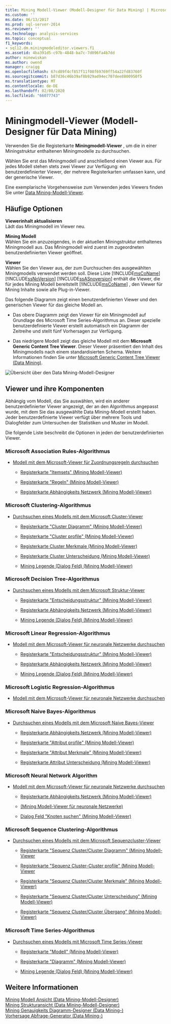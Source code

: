```yaml
---
title: Mining Modell-Viewer (Modell-Designer für Data Mining) | Microsoft-Dokumentation
ms.custom: ''
ms.date: 06/13/2017
ms.prod: sql-server-2014
ms.reviewer: ''
ms.technology: analysis-services
ms.topic: conceptual
f1_keywords:
- sql12.dm.miningmodeleditor.viewers.f1
ms.assetid: 4ba391d5-c97b-4848-ba7c-7d096fa4b7dd
author: minewiskan
ms.author: owend
manager: craigg
ms.openlocfilehash: 67cd89f4cf857f11f08f69769ff54a22fd83760f
ms.sourcegitcommit: b87d36c46b39af8b929ad94ec707dee8800950f5
ms.translationtype: MT
ms.contentlocale: de-DE
ms.lasthandoff: 02/08/2020
ms.locfileid: "66077743"
---
```

# <a name="mining-model-viewers-data-mining-model-designer"></a>Miningmodell-Viewer (Modell-Designer für Data Mining)
  Verwenden Sie die Registerkarte **Miningmodell-Viewer** , um die in einer Miningstruktur enthaltenen Miningmodelle zu durchsuchen.  
  
 Wählen Sie erst das Miningmodell und anschließend einen Viewer aus. Für jedes Modell stehen stets zwei Viewer zur Verfügung: ein benutzerdefinierter Viewer, der mehrere Registerkarten umfassen kann, und der generische Viewer.  
  
 Eine exemplarische Vorgehensweise zum Verwenden jedes Viewers finden Sie unter [Data Mining-Modell-Viewer](data-mining/data-mining-model-viewers.md).  
  
## <a name="common-options"></a>Häufige Optionen  
 **Viewerinhalt aktualisieren**  
 Lädt das Miningmodell im Viewer neu.  
  
 **Mining Modell**  
 Wählen Sie ein anzuzeigendes, in der aktuellen Miningstruktur enthaltenes Miningmodell aus. Das Miningmodell wird zuerst im zugeordneten benutzerdefinierten Viewer geöffnet.  
  
 **Viewer**  
 Wählen Sie den Viewer aus, der zum Durchsuchen des ausgewählten Miningmodells verwendet werden soll. Diese Liste [!INCLUDE[msCoName](../includes/msconame-md.md)] [!INCLUDE[ssNoVersion](../includes/ssnoversion-md.md)] [!INCLUDE[ssASnoversion](../includes/ssasnoversion-md.md)] enthält die Viewer, die für jedes Mining Modell bereitstellt [!INCLUDE[msCoName](../includes/msconame-md.md)] , den Viewer für Mining Inhalte sowie alle Plug-in-Viewer.  
  
 Das folgende Diagramm zeigt einen benutzerdefinierten Viewer und den generischen Viewer für das gleiche Modell an.  
  
-   Das obere Diagramm zeigt den Viewer für ein Miningmodell auf Grundlage des Microsoft Time Series-Algorithmus an. Dieser spezielle benutzerdefinierte Viewer erstellt automatisch ein Diagramm der Zeitreihe und stellt fünf Vorhersagen zur Verfügung.  
  
-   Das niedrigere Modell zeigt das gleiche Modell mit dem **Microsoft Generic Content Tree Viewer**. Dieser Viewer präsentiert den Inhalt des Miningmodells nach einem standardisierten Schema. Weitere Informationen finden Sie unter [Microsoft Generic Content Tree Viewer &#40;Data Mining&#41;](microsoft-generic-content-tree-viewer-data-mining.md).  
  
 ![Übersicht über den Data Mining-Modell-Designer](media/generic-mining-model-tab1.gif "Übersicht über den Data Mining-Modell-Designer")  
  
## <a name="viewers-and-their-components"></a>Viewer und ihre Komponenten  
 Abhängig vom Modell, das Sie auswählen, wird ein anderer benutzerdefinierter Viewer angezeigt, der an den Algorithmus angepasst wurde, mit dem Sie das ausgewählte Data Mining-Modell erstellt haben. Jeder benutzerdefinierte Viewer verfügt über mehrere Tools und Dialogfelder zum Untersuchen der Statistiken und Muster im Modell.  
  
 Die folgende Liste beschreibt die Optionen in jeden der benutzerdefinierten Viewer.  
  
### <a name="microsoft-association-rules-algorithm"></a>Microsoft Association Rules-Algorithmus  
  
-   [Modell mit dem Microsoft-Viewer für Zuordnungsregeln durchsuchen](data-mining/browse-a-model-using-the-microsoft-association-rules-viewer.md)  
  
    -   [Registerkarte "Itemsets" &#40;Mining Modell-Viewer&#41;](itemsets-tab-mining-model-viewer.md)  
  
    -   [Registerkarte "Regeln" &#40;Mining Modell-Viewer&#41;](rules-tab-mining-model-viewer.md)  
  
    -   [Registerkarte Abhängigkeits Netzwerk &#40;Mining Modell-Viewer&#41;](dependency-network-tab-mining-model-viewer.md)  
  
### <a name="microsoft-clustering-algorithm"></a>Microsoft Clustering-Algorithmus  
  
-   [Durchsuchen eines Modells mit dem Microsoft Cluster-Viewer](data-mining/browse-a-model-using-the-microsoft-cluster-viewer.md)  
  
    -   [Registerkarte "Cluster Diagramm" &#40;Mining Modell-Viewer&#41;](cluster-diagram-tab-mining-model-viewer.md)  
  
    -   [Registerkarte "Cluster profile" &#40;Mining Modell-Viewer&#41;](cluster-profiles-tab-mining-model-viewer.md)  
  
    -   [Registerkarte Cluster Merkmale &#40;Mining Modell-Viewer&#41;](cluster-characteristics-tab-mining-model-viewer.md)  
  
    -   [Registerkarte Cluster Unterscheidung &#40;Mining Modell-Viewer&#41;](cluster-discrimination-tab-mining-model-viewer.md)  
  
    -   [Mining Legende (Dialog Feld) &#40;Mining Modell-Viewer&#41;](mining-legend-dialog-box-mining-model-viewer.md)  
  
### <a name="microsoft-decision-tree-algorithm"></a>Microsoft Decision Tree-Algorithmus  
  
-   [Durchsuchen eines Modells mit dem Microsoft Struktur-Viewer](data-mining/browse-a-model-using-the-microsoft-tree-viewer.md)  
  
    -   [Registerkarte "Entscheidungsstruktur" &#40;Mining Modell-Viewer&#41;](decision-tree-tab-mining-model-viewer.md)  
  
    -   [Registerkarte Abhängigkeits Netzwerk &#40;Mining Modell-Viewer&#41;](dependency-network-tab-mining-model-viewer.md)  
  
    -   [Mining Legende (Dialog Feld) &#40;Mining Modell-Viewer&#41;](mining-legend-dialog-box-mining-model-viewer.md)  
  
### <a name="microsoft-linear-regression-algorithm"></a>Microsoft Linear Regression-Algorithmus  
  
-   [Modell mit dem Microsoft-Viewer für neuronale Netzwerke durchsuchen](data-mining/browse-a-model-using-the-microsoft-neural-network-viewer.md)  
  
    -   [Registerkarte "Entscheidungsstruktur" &#40;Mining Modell-Viewer&#41;](decision-tree-tab-mining-model-viewer.md)  
  
    -   [Registerkarte Abhängigkeits Netzwerk &#40;Mining Modell-Viewer&#41;](dependency-network-tab-mining-model-viewer.md)  
  
    -   [Mining Legende (Dialog Feld) &#40;Mining Modell-Viewer&#41;](mining-legend-dialog-box-mining-model-viewer.md)  
  
### <a name="microsoft-logistic-regression-algorithm"></a>Microsoft Logistic Regression-Algorithmus  
  
-   [Modell mit dem Microsoft-Viewer für neuronale Netzwerke durchsuchen](data-mining/browse-a-model-using-the-microsoft-neural-network-viewer.md)  
  
### <a name="microsoft-nave-bayes-algorithm"></a>Microsoft Naive Bayes-Algorithmus  
  
-   [Durchsuchen eines Modells mit dem Microsoft Naive Bayes-Viewer](data-mining/browse-a-model-using-the-microsoft-naive-bayes-viewer.md)  
  
    -   [Registerkarte Abhängigkeits Netzwerk &#40;Mining Modell-Viewer&#41;](dependency-network-tab-mining-model-viewer.md)  
  
    -   [Registerkarte "Attribut profile" &#40;Mining Modell-Viewer&#41;](attribute-profiles-tab-mining-model-viewer.md)  
  
    -   [Registerkarte "Attribut Merkmale" &#40;Mining Modell-Viewer&#41;](attribute-characteristics-tab-mining-model-viewer.md)  
  
    -   [Registerkarte Attribut Unterscheidung &#40;Mining Modell-Viewer&#41;](attribute-discrimination-tab-mining-model-viewer.md)  
  
### <a name="microsoft-neural-network-algorithm"></a>Microsoft Neural Network Algorithm  
  
-   [Modell mit dem Microsoft-Viewer für neuronale Netzwerke durchsuchen](data-mining/browse-a-model-using-the-microsoft-neural-network-viewer.md)  
  
    -   [Registerkarte Abhängigkeits Netzwerk &#40;Mining Modell-Viewer&#41;](dependency-network-tab-mining-model-viewer.md)  
  
    -   [&#40;Mining Modell-Viewer für neuronale Netzwerke&#41;](neural-network-mining-model-viewer.md)  
  
    -   [Dialog Feld "Knoten suchen" &#40;Mining Modell-Viewer&#41;](find-node-dialog-box-mining-model-viewer.md)  
  
### <a name="microsoft-sequence-clustering-algorithm"></a>Microsoft Sequence Clustering-Algorithmus  
  
-   [Durchsuchen eines Modells mit dem Microsoft Sequenzcluster-Viewer](data-mining/browse-a-model-using-the-microsoft-sequence-cluster-viewer.md)  
  
    -   [Registerkarte "Sequenz Cluster/Cluster Diagramm" &#40;Mining Modell-Viewer](sequence-clustering-cluster-diagram-tab-mining-model-viewer.md)  
  
    -   [Registerkarte "Sequenz Cluster-Cluster profile" &#40;Mining Modell-Viewer](sequence-clustering-cluster-profiles-tab-mining-model-viewer.md)  
  
    -   [Registerkarte "Sequenz Cluster/Cluster Merkmale" &#40;Mining Modell-Viewer&#41;](sequence-clustering-cluster-characteristics-tab-mining-model-viewer.md)  
  
    -   [Registerkarte "Sequenz Cluster/Cluster Unterscheidung" &#40;Mining Modell-Viewer&#41;](sequence-clustering-cluster-discrimination-tab-mining-model-viewer.md)  
  
    -   [Registerkarte "Sequenz Cluster/Cluster Übergang" &#40;Mining Modell-Viewer&#41;](sequence-clustering-cluster-transition-tab-mining-model-viewer.md)  
  
### <a name="microsoft-time-series-algorithm"></a>Microsoft Time Series-Algorithmus  
  
-   [Durchsuchen eines Modells mit Microsoft Time Series-Viewer](data-mining/browse-a-model-using-the-microsoft-time-series-viewer.md)  
  
    -   [Registerkarte "Modell" &#40;Mining Modell-Viewer&#41;](model-tab-mining-model-viewers.md)  
  
    -   [Registerkarte "Diagramm" &#40;Mining Modell-Viewer&#41;](chart-tab-mining-model-viewers.md)  
  
    -   [Mining Legende (Dialog Feld) &#40;Mining Modell-Viewer&#41;](mining-legend-dialog-box-mining-model-viewer.md)  
  
## <a name="see-also"></a>Weitere Informationen  
 [Mining Modell Ansicht &#40;Data Mining-Modell-Designer&#41;](mining-models-view-data-mining-model-designer.md)   
 [Mining Strukturansicht &#40;Data Mining-Modell-Designer&#41;](mining-structure-view-data-mining-model-designer.md)   
 [Mining Genauigkeits Diagramm-Designer &#40;Data Mining-&#41;](mining-accuracy-chart-designer-data-mining.md)   
 [Vorhersage Abfrage-Generator &#40;Data Mining-&#41;](prediction-query-builder-data-mining.md)  
  
  
